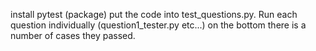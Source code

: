 install pytest (package)
put the code into test_questions.py. 
Run each question individually (question1_tester.py etc...)
on the bottom there is a number of cases they passed. 
